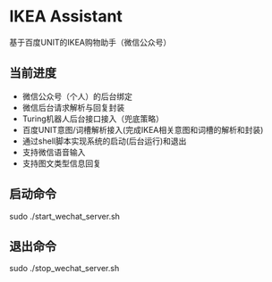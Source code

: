 # IKEA Assistant
基于百度UNIT的IKEA购物助手（微信公众号）
## 当前进度
* 微信公众号（个人）的后台绑定
* 微信后台请求解析与回复封装
* Turing机器人后台接口接入（兜底策略）
* 百度UNIT意图/词槽解析接入(完成IKEA相关意图和词槽的解析和封装) 
* 通过shell脚本实现系统的启动(后台运行)和退出
* 支持微信语音输入
* 支持图文类型信息回复
## 启动命令
  sudo ./start_wechat_server.sh
## 退出命令
  sudo ./stop_wechat_server.sh
 
